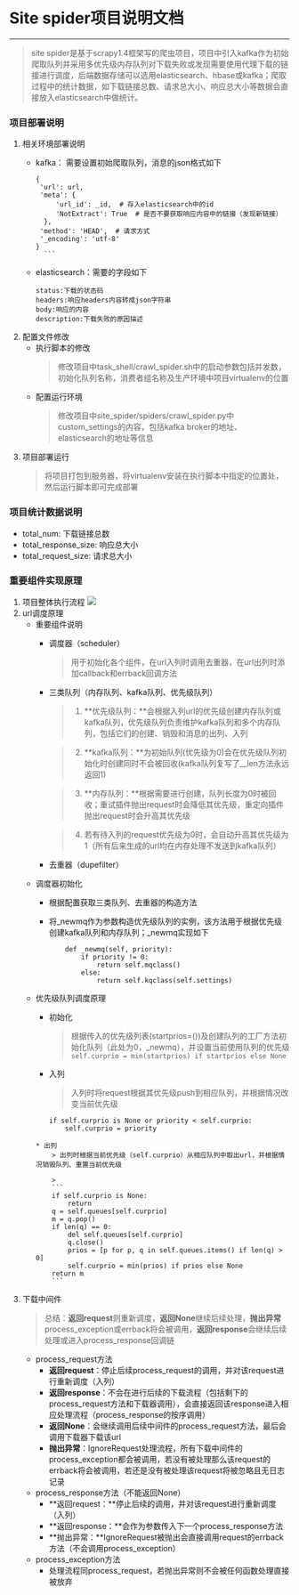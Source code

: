 # Site spider项目说明文档

---
> site spider是基于scrapy1.4框架写的爬虫项目，项目中引入kafka作为初始爬取队列并采用多优先级内存队列对下载失败或发现需要使用代理下载的链接进行调度，后端数据存储可以选用elasticsearch、hbase或kafka；爬取过程中的统计数据，如下载链接总数、请求总大小、响应总大小等数据会直接放入elasticsearch中做统计。

### 项目部署说明

1. 相关环境部署说明
	* kafka： 需要设置初始爬取队列，消息的json格式如下
	
		``` 
		{
		 'url': url, 
		 'meta': {
		     'url_id': _id,  # 存入elasticsearch中的id
		     'NotExtract': True  # 是否不要获取响应内容中的链接（发现新链接）
		  }, 
		 'method': 'HEAD',  # 请求方式
		 '_encoding': 'utf-8'
		}
		  ```
	* elasticsearch：需要的字段如下
	
		```
		status:下载的状态码
		headers:响应headers内容转成json字符串
		body:响应的内容
		description:下载失败的原因描述
		```
2. 配置文件修改
	* 执行脚本的修改
		> 修改项目中task_shell/crawl_spider.sh中的启动参数包括并发数，初始化队列名称，消费者组名称及生产环境中项目virtualenv的位置
	* 配置运行环境
		> 修改项目中site_spider/spiders/crawl_spider.py中custom_settings的内容，包括kafka broker的地址、elasticsearch的地址等信息
3. 项目部署运行
	> 将项目打包到服务器，将virtualenv安装在执行脚本中指定的位置处，然后运行脚本即可完成部署

### 项目统计数据说明
* total_num: 下载链接总数
* total_response_size: 响应总大小
* total_request_size: 请求总大小

### 重要组件实现原理
1. 项目整体执行流程
	![](./resources/scrapy_architecture.png)
2. url调度原理
	* 重要组件说明
		* 调度器（scheduler）
			> 用于初始化各个组件，在url入列时调用去重器，在url出列时添加callback和errback回调方法
		* 三类队列（内存队列、kafka队列、优先级队列）
			> 1. **优先级队列：**会根据入列url的优先级创建内存队列或kafka队列，优先级队列负责维护kafka队列和多个内存队列，包括它们的创建、销毁和消息的出列、入列
			
			> 2. **kafka队列：**为初始队列(优先级为0)会在优先级队列初始化时创建同时不会被回收(kafka队列复写了__len方法永远返回1)
			
			> 3. **内存队列：**根据需要进行创建，队列长度为0时被回收；重试插件抛出request时会降低其优先级，重定向插件抛出request时会升高其优先级
			
			> 4. 若有待入列的request优先级为0时，会自动升高其优先级为1（所有后来生成的url均在内存处理不发送到kafka队列）
		* 去重器（dupefilter）
	* 调度器初始化
		* 根据配置获取三类队列、去重器的构造方法
		* 将_newmq作为参数构造优先级队列的实例，该方法用于根据优先级创建kafka队列和内存队列；_newmq实现如下
		
			```
			    def _newmq(self, priority):
        			if priority != 0:
            			return self.mqclass()
        			else:
            			return self.kqclass(self.settings)
			```
	* 优先级队列调度原理
		* 初始化
			> 根据传入的优先级列表(startprios=())及创建队列的工厂方法初始化队列（此处为0，_newmq），并设置当前使用队列的优先级
			```self.curprio = min(startprios) if startprios else None```
		* 入列
			> 入列时将request根据其优先级push到相应队列，并根据情况改变当前优先级
			
			> 
			``` 
			if self.curprio is None or priority < self.curprio:
            	self.curprio = priority
		```
		* 出列
			> 出列时根据当前优先级（self.curprio）从相应队列中取出url，并根据情况销毁队列、重置当前优先级
			
			> 
			```
			if self.curprio is None:
            	return
        	q = self.queues[self.curprio]
        	m = q.pop()
        	if len(q) == 0:
            	del self.queues[self.curprio]
            	q.close()
            	prios = [p for p, q in self.queues.items() if len(q) > 0]
            	self.curprio = min(prios) if prios else None
        	return m
			```
3. 下载中间件
	> 总结：**返回request**则重新调度，**返回None**继续后续处理，**抛出异常**process_exception或errback将会被调用，**返回response**会继续后续处理或进入process_response回调链
	* process_request方法
		* **返回request**：停止后续process_request的调用，并对该request进行重新调度（入列）
		* **返回response**：不会在进行后续的下载流程（包括剩下的process_request方法和下载器调用），会直接返回该response进入相应处理流程（process_response的按序调用）
		* **返回None**：会继续调用后续中间件的process_request方法，最后会调用下载器下载该url
		* **抛出异常**：IgnoreRequest处理流程，所有下载中间件的process_exception都会被调用，若没有被处理那么该request的errback将会被调用，若还是没有被处理该request将被忽略且无日志记录
	* process_response方法（不能返回None）
		* **返回request：**停止后续的调用，并对该request进行重新调度（入列）
		* **返回response：**会作为参数传入下一个process_response方法
		* **抛出异常：**IgnoreRequest被抛出会直接调用request的errback方法（不会调用process_exception）
	* process_exception方法
		* 处理流程同process_request，若抛出异常则不会被任何函数处理直接被放弃
